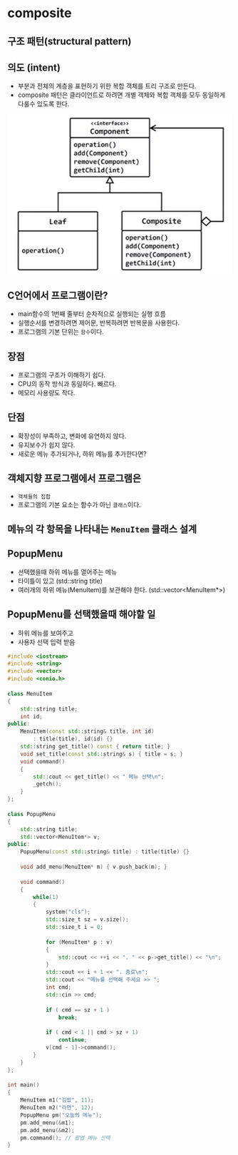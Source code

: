 # composite
## 구조 패턴(structural pattern)

## 의도 (intent)
- 부분과 전체의 계층을 표현하기 위한 복합 객체를 트리 구조로 만든다.
- composite 패턴은 클라이언트로 하려면 개별 객체와 복합 객체를 모두 동일하게 다룰수 있도록 한다.

![](../img/4-01.png)

## C언어에서 프로그램이란?
- main함수의 1번째 줄부터 순차적으로 실행되는 실행 흐름
- 실행순서를 변경하려면 제어문, 반복하려면 반복문을 사용한다.
- 프로그램의 기본 단위는 `함수`이다.

## 장점
- 프로그램의 구조가 이해하기 쉽다.
- CPU의 동작 방식과 동일하다. 빠르다.
- 메모리 사용량도 작다.

## 단점
- 확장성이 부족하고, 변화에 유연하지 않다.
- 유지보수가 쉽지 않다.
- 새로운 메뉴 추가되거나, 하위 메뉴를 추가한다면?

## 객체지향 프로그램에서 프로그램은
- `객체들의 집합`
- 프로그램의 기본 요소는 함수가 아닌 `클래스`이다.

## 메뉴의 각 항목을 나타내는 `MenuItem` 클래스 설계

## PopupMenu
- 선택했을때 하위 메뉴를 열어주는 메뉴
- 타이틀이 있고 (std::string title)
- 여러개의 하위 메뉴(MenuItem)를 보관해야 한다. (std::vector<MenuItem*>)

## PopupMenu를 선택했을때 해야할 일
- 하위 메뉴를 보여주고
- 사용자 선택 입력 받음
 

```c++
#include <iostream>
#include <string>
#include <vector>
#include <conio.h>

class MenuItem
{
	std::string title;
	int id;
public:
	MenuItem(const std::string& title, int id)
		: title(title), id(id) {}
	std::string get_title() const { return title; }
	void set_title(const std::string& s) { title = s; }
	void command()
	{
		std::cout << get_title() << " 메뉴 선택\n";
		_getch();
	}
};

class PopupMenu
{
	std::string title;
	std::vector<MenuItem*> v;
public:
	PopupMenu(const std::string& title) : title(title) {}

	void add_menu(MenuItem* m) { v.push_back(m); }

	void command()
	{
		while(1)
		{
			system("cls");
			std::size_t sz = v.size();
			std::size_t i = 0;

			for (MenuItem* p : v)
			{
				std::cout << ++i << ". " << p->get_title() << "\n";
			}
			std::cout << i + 1 << ". 종료\n";
			std::cout << "메뉴를 선택해 주세요 >> ";
			int cmd;
			std::cin >> cmd;

			if ( cmd == sz + 1 )
				break;

			if ( cmd < 1 || cmd > sz + 1)
				continue;
			v[cmd - 1]->command();		
		}
	}
};

int main()
{
	MenuItem m1("김밥", 11);
	MenuItem m2("라면", 12);
	PopupMenu pm("오늘의 메뉴");
	pm.add_menu(&m1);
	pm.add_menu(&m2);
	pm.command(); // 팝업 메뉴 선택
}
```